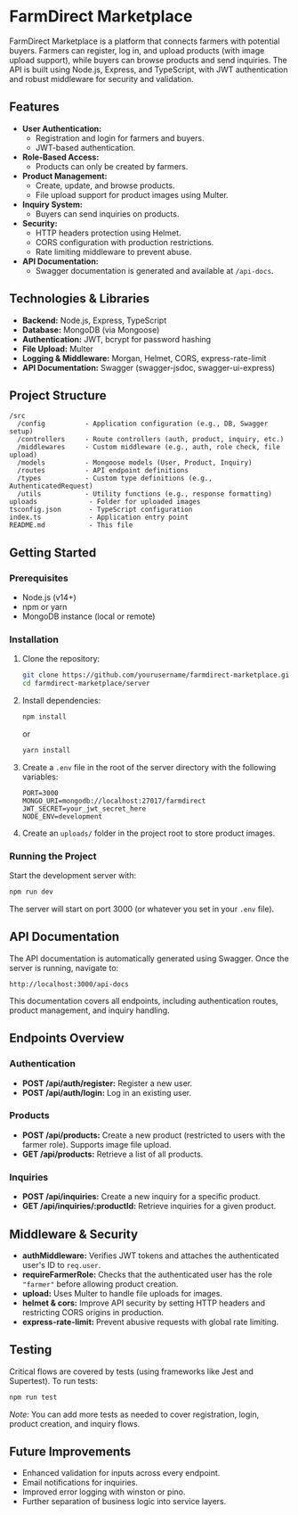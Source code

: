 # FarmDirect Marketplace

FarmDirect Marketplace is a platform that connects farmers with potential buyers. Farmers can register, log in, and upload products (with image upload support), while buyers can browse products and send inquiries. The API is built using Node.js, Express, and TypeScript, with JWT authentication and robust middleware for security and validation.

## Features

- **User Authentication:**
  - Registration and login for farmers and buyers.
  - JWT-based authentication.
- **Role-Based Access:**
  - Products can only be created by farmers.
- **Product Management:**
  - Create, update, and browse products.
  - File upload support for product images using Multer.
- **Inquiry System:**
  - Buyers can send inquiries on products.
- **Security:**
  - HTTP headers protection using Helmet.
  - CORS configuration with production restrictions.
  - Rate limiting middleware to prevent abuse.
- **API Documentation:**
  - Swagger documentation is generated and available at `/api-docs`.

## Technologies & Libraries

- **Backend:** Node.js, Express, TypeScript
- **Database:** MongoDB (via Mongoose)
- **Authentication:** JWT, bcrypt for password hashing
- **File Upload:** Multer
- **Logging & Middleware:** Morgan, Helmet, CORS, express-rate-limit
- **API Documentation:** Swagger (swagger-jsdoc, swagger-ui-express)

## Project Structure

```
/src
  /config          - Application configuration (e.g., DB, Swagger setup)
  /controllers     - Route controllers (auth, product, inquiry, etc.)
  /middlewares     - Custom middleware (e.g., auth, role check, file upload)
  /models          - Mongoose models (User, Product, Inquiry)
  /routes          - API endpoint definitions
  /types           - Custom type definitions (e.g., AuthenticatedRequest)
  /utils           - Utility functions (e.g., response formatting)
uploads             - Folder for uploaded images
tsconfig.json       - TypeScript configuration
index.ts            - Application entry point
README.md           - This file
```

## Getting Started

### Prerequisites
- Node.js (v14+)
- npm or yarn
- MongoDB instance (local or remote)

### Installation

1. Clone the repository:
   ```bash
   git clone https://github.com/yourusername/farmdirect-marketplace.git
   cd farmdirect-marketplace/server
   ```

2. Install dependencies:
   ```bash
   npm install
   ```
   or
   ```bash
   yarn install
   ```

3. Create a `.env` file in the root of the server directory with the following variables:
   ```env
   PORT=3000
   MONGO_URI=mongodb://localhost:27017/farmdirect
   JWT_SECRET=your_jwt_secret_here
   NODE_ENV=development
   ```

4. Create an `uploads/` folder in the project root to store product images.

### Running the Project

Start the development server with:

```bash
npm run dev
```

The server will start on port 3000 (or whatever you set in your `.env` file).

## API Documentation

The API documentation is automatically generated using Swagger. Once the server is running, navigate to:

```
http://localhost:3000/api-docs
```

This documentation covers all endpoints, including authentication routes, product management, and inquiry handling.

## Endpoints Overview

### Authentication
- **POST /api/auth/register:** Register a new user.
- **POST /api/auth/login:** Log in an existing user.

### Products
- **POST /api/products:** Create a new product (restricted to users with the farmer role). Supports image file upload.
- **GET /api/products:** Retrieve a list of all products.

### Inquiries
- **POST /api/inquiries:** Create a new inquiry for a specific product.
- **GET /api/inquiries/:productId:** Retrieve inquiries for a given product.

## Middleware & Security

- **authMiddleware:** Verifies JWT tokens and attaches the authenticated user's ID to `req.user`.
- **requireFarmerRole:** Checks that the authenticated user has the role `"farmer"` before allowing product creation.
- **upload:** Uses Multer to handle file uploads for images.
- **helmet & cors:** Improve API security by setting HTTP headers and restricting CORS origins in production.
- **express-rate-limit:** Prevent abusive requests with global rate limiting.

## Testing

Critical flows are covered by tests (using frameworks like Jest and Supertest). To run tests:

```bash
npm run test
```

*Note:* You can add more tests as needed to cover registration, login, product creation, and inquiry flows.

## Future Improvements

- Enhanced validation for inputs across every endpoint.
- Email notifications for inquiries.
- Improved error logging with winston or pino.
- Further separation of business logic into service layers.